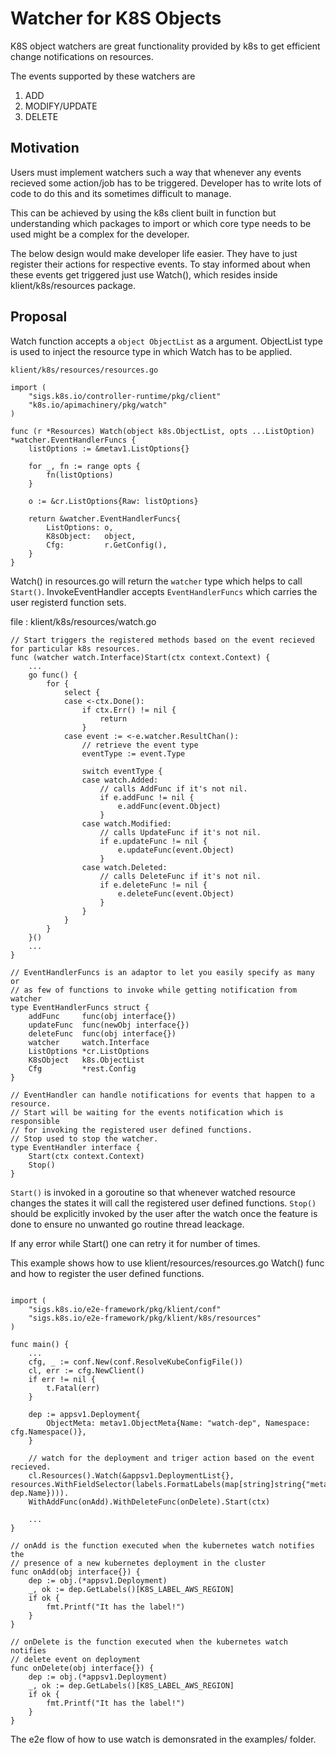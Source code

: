 # Watcher for K8S Objects

K8S object watchers are great functionality provided by k8s to get efficient change notifications on resources.

The events supported by these watchers are
1. ADD
2. MODIFY/UPDATE
3. DELETE

## Motivation
Users must implement watchers such a way that whenever any events recieved some action/job has to be triggered. Developer has to write lots of code to do this and its sometimes difficult to manage. 

This can be achieved by using the k8s client built in function but understanding which packages to import or which core type needs to be used might be a complex for the developer.

The below design would make developer life easier. They have to just register their actions for respective events. To stay informed about when these events get triggered just use Watch(), which resides inside klient/k8s/resources package.

## Proposal
Watch function accepts a `object ObjectList` as a argument. ObjectList type is used to inject the resource type in which Watch has to be applied.

`klient/k8s/resources/resources.go`
```go=
import (
    "sigs.k8s.io/controller-runtime/pkg/client"
    "k8s.io/apimachinery/pkg/watch"
)

func (r *Resources) Watch(object k8s.ObjectList, opts ...ListOption) *watcher.EventHandlerFuncs {
	listOptions := &metav1.ListOptions{}

	for _, fn := range opts {
		fn(listOptions)
	}

	o := &cr.ListOptions{Raw: listOptions}

	return &watcher.EventHandlerFuncs{
		ListOptions: o,
		K8sObject:   object,
		Cfg:         r.GetConfig(),
	}
}
```

Watch() in resources.go will return the `watcher` type which helps to call `Start()`. InvokeEventHandler accepts `EventHandlerFuncs` which carries the user registerd function sets.

file : klient/k8s/resources/watch.go

```go=
// Start triggers the registered methods based on the event recieved for particular k8s resources.
func (watcher watch.Interface)Start(ctx context.Context) {
    ...
    go func() {
		for {
			select {
			case <-ctx.Done():
				if ctx.Err() != nil {
					return
				}
			case event := <-e.watcher.ResultChan():
				// retrieve the event type
				eventType := event.Type

				switch eventType {
				case watch.Added:
					// calls AddFunc if it's not nil.
					if e.addFunc != nil {
						e.addFunc(event.Object)
					}
				case watch.Modified:
					// calls UpdateFunc if it's not nil.
					if e.updateFunc != nil {
						e.updateFunc(event.Object)
					}
				case watch.Deleted:
					// calls DeleteFunc if it's not nil.
					if e.deleteFunc != nil {
						e.deleteFunc(event.Object)
					}
				}
			}
		}
	}()
    ...
}

// EventHandlerFuncs is an adaptor to let you easily specify as many or
// as few of functions to invoke while getting notification from watcher
type EventHandlerFuncs struct {
	addFunc     func(obj interface{})
	updateFunc  func(newObj interface{})
	deleteFunc  func(obj interface{})
	watcher     watch.Interface
	ListOptions *cr.ListOptions
	K8sObject   k8s.ObjectList
	Cfg         *rest.Config
}

// EventHandler can handle notifications for events that happen to a resource.
// Start will be waiting for the events notification which is responsible
// for invoking the registered user defined functions.
// Stop used to stop the watcher.
type EventHandler interface {
	Start(ctx context.Context)
	Stop()
}

```

`Start()` is invoked in a goroutine so that whenever watched resource changes the states it will call the registered user defined functions.
`Stop()` should be explicitly invoked by the user after the watch once the feature is done to ensure no unwanted go routine thread leackage.

If any error while Start() one can retry it for number of times.

This example shows how to use klient/resources/resources.go Watch() func and how to register the user defined functions.
 
```go=

import (
    "sigs.k8s.io/e2e-framework/pkg/klient/conf"
    "sigs.k8s.io/e2e-framework/pkg/klient/k8s/resources"
)

func main() {
    ...
    cfg, _ := conf.New(conf.ResolveKubeConfigFile())
    cl, err := cfg.NewClient()
	if err != nil {
		t.Fatal(err)
	}

	dep := appsv1.Deployment{
    	ObjectMeta: metav1.ObjectMeta{Name: "watch-dep", Namespace: cfg.Namespace()},
	}

	// watch for the deployment and triger action based on the event recieved.
	cl.Resources().Watch(&appsv1.DeploymentList{}, resources.WithFieldSelector(labels.FormatLabels(map[string]string{"metadata.name": dep.Name}))).
	WithAddFunc(onAdd).WithDeleteFunc(onDelete).Start(ctx)

    ...
}

// onAdd is the function executed when the kubernetes watch notifies the
// presence of a new kubernetes deployment in the cluster
func onAdd(obj interface{}) {
    dep := obj.(*appsv1.Deployment)
    _, ok := dep.GetLabels()[K8S_LABEL_AWS_REGION]
    if ok {
        fmt.Printf("It has the label!")
    }
}

// onDelete is the function executed when the kubernetes watch notifies 
// delete event on deployment
func onDelete(obj interface{}) {
    dep := obj.(*appsv1.Deployment)
    _, ok := dep.GetLabels()[K8S_LABEL_AWS_REGION]
    if ok {
        fmt.Printf("It has the label!")
    }
}

```

The e2e flow of how to use watch is demonsrated in the examples/ folder.